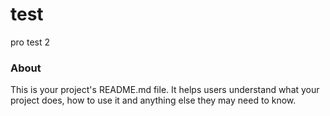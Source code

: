 test
====

pro test 2

### About

This is your project's README.md file. It helps users understand what your
project does, how to use it and anything else they may need to know.